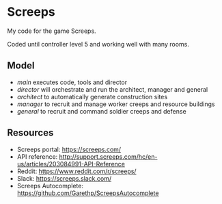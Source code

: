 # Screeps

My code for the game Screeps.

Coded until controller level 5 and working well with many rooms.

## Model

* _main_ executes code, tools and director
* _director_ will orchestrate and run the architect, manager and general
* _architect_ to automatically generate construction sites
* _manager_ to recruit and manage worker creeps and resource buildings
* _general_ to recruit and command soldier creeps and defense

## Resources

* Screeps portal: https://screeps.com/
* API reference: http://support.screeps.com/hc/en-us/articles/203084991-API-Reference
* Reddit: https://www.reddit.com/r/screeps/
* Slack: https://screeps.slack.com/
* Screeps Autocomplete: https://github.com/Garethp/ScreepsAutocomplete
